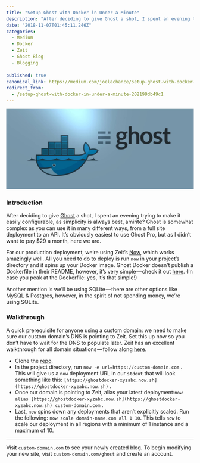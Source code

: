 ```yaml
---
title: "Setup Ghost with Docker in Under a Minute"
description: "After deciding to give Ghost a shot, I spent an evening trying to make it easily configurable, as simplicity is always best, amirite? Ghost is somewhat complex as you can use it in many different…"
date: "2018-11-07T01:45:11.246Z"
categories: 
  - Medium
  - Docker
  - Zeit
  - Ghost Blog
  - Blogging

published: true
canonical_link: https://medium.com/joelachance/setup-ghost-with-docker-in-under-a-minute-202199db49c1
redirect_from:
  - /setup-ghost-with-docker-in-under-a-minute-202199db49c1
---
```


![](./asset-1.jpeg)

### Introduction

After deciding to give [Ghost](https://ghost.org/) a shot, I spent an evening trying to make it easily configurable, as simplicity is always best, amirite? Ghost is somewhat complex as you can use it in many different ways, from a full site deployment to an API. It’s obviously easiest to use Ghost Pro, but as I didn’t want to pay $29 a month, here we are.

For our production deployment, we’re using Zeit’s [Now](https://zeit.co/now), which works amazingly well. All you need to do to deploy is run `now` in your project’s directory and it spins up your Docker image. Ghost Docker doesn’t publish a Dockerfile in their README, however, it’s very simple — check it out [here](https://github.com/fiveinfinity/ghost-docker). (In case you peak at the Dockerfile: yes, it’s that simple!)

Another mention is we’ll be using SQLite — there are other options like MySQL & Postgres, however, in the spirit of not spending money, we’re using SQLite.

### Walkthrough

A quick prerequisite for anyone using a custom domain: we need to make sure our custom domain’s DNS is pointing to Zeit. Set this up now so you don’t have to wait for the DNS to populate later. Zeit has an excellent walkthrough for all domain situations — follow along [here](https://zeit.co/docs/features/aliases).

-   Clone the [repo](https://github.com/fiveinfinity/ghost-docker).
-   In the project directory, run `now -e url=https://custom-domain.com` . This will give us a `now` deployment URL in our `stdout` that will look something like this: `[https://ghostdocker-xyzabc.now.sh](https://ghostdocker-xyzabc.now.sh)` .
-   Once our domain is pointing to Zeit, alias your latest deployment:`now alias [https://ghostdocker-xyzabc.now.sh](https://ghostdocker-xyzabc.now.sh) custom-domain.com` .
-   Last, `now` spins down any deployments that aren’t explicitly scaled. Run the following: `now scale domain-name.com all 1 10`. This tells `now` to scale our deployment in all regions with a minimum of 1 instance and a maximum of 10.

---

Visit `custom-domain.com` to see your newly created blog. To begin modifying your new site, visit `custom-domain.com/ghost` and create an account.
